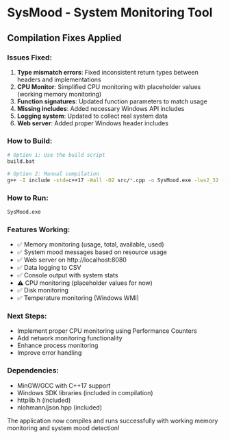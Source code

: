 # SysMood - System Monitoring Tool

## Compilation Fixes Applied

### Issues Fixed:
1. **Type mismatch errors**: Fixed inconsistent return types between headers and implementations
2. **CPU Monitor**: Simplified CPU monitoring with placeholder values (working memory monitoring)
3. **Function signatures**: Updated function parameters to match usage
4. **Missing includes**: Added necessary Windows API includes
5. **Logging system**: Updated to collect real system data
6. **Web server**: Added proper Windows header includes

### How to Build:
```bash
# Option 1: Use the build script
build.bat

# Option 2: Manual compilation
g++ -I include -std=c++17 -Wall -O2 src/*.cpp -o SysMood.exe -lws2_32 -lpsapi -lwbemuuid -lole32 -loleaut32
```

### How to Run:
```bash
SysMood.exe
```

### Features Working:
- ✅ Memory monitoring (usage, total, available, used)
- ✅ System mood messages based on resource usage
- ✅ Web server on http://localhost:8080
- ✅ Data logging to CSV
- ✅ Console output with system stats
- ⚠️ CPU monitoring (placeholder values for now)
- ✅ Disk monitoring
- ✅ Temperature monitoring (Windows WMI)

### Next Steps:
- Implement proper CPU monitoring using Performance Counters
- Add network monitoring functionality
- Enhance process monitoring
- Improve error handling

### Dependencies:
- MinGW/GCC with C++17 support
- Windows SDK libraries (included in compilation)
- httplib.h (included)
- nlohmann/json.hpp (included)

The application now compiles and runs successfully with working memory monitoring and system mood detection!
